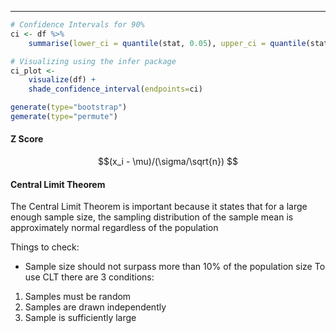 ***
```R
# Confidence Intervals for 90%
ci <- df %>%
	summarise(lower_ci = quantile(stat, 0.05), upper_ci = quantile(stat, 0.95))
```

```R
# Visualizing using the infer package
ci_plot <-
	visualize(df) +
	shade_confidence_interval(endpoints=ci) 
```

```R
generate(type="bootstrap")
gemerate(type="permute")
```

#### Z Score
$$(x_i - \mu)/(\sigma/\sqrt{n}) $$

#### Central Limit Theorem
The Central Limit Theorem is important because it states that for a large enough sample size, the sampling distribution of the sample mean is approximately normal regardless of the population

Things to check:
* Sample size should not surpass more than 10% of the population size
To use CLT there are 3 conditions:
1. Samples must be random
2. Samples are drawn independently
3. Sample is sufficiently large